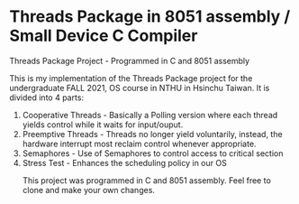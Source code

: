 # Threads Package in 8051 assembly / Small Device C Compiler
Threads Package Project - Programmed in C and 8051 assembly

This is my implementation of the Threads Package project for the undergraduate FALL 2021, OS course in NTHU in Hsinchu Taiwan. It is divided into 4 parts: 
<ol> 
  <li> Cooperative Threads - Basically a Polling version where each thread yields control while it waits for input/ouput.
  <li> Preemptive Threads  - Threads no longer yield voluntarily, instead, the hardware interrupt most reclaim control whenever appropriate.
  <li> Semaphores - Use of Semaphores to control access to critical section
  <li> Stress Test - Enhances the scheduling policy in our OS
  
This project was programmed in C and 8051 assembly. Feel free to clone and make your own changes.
